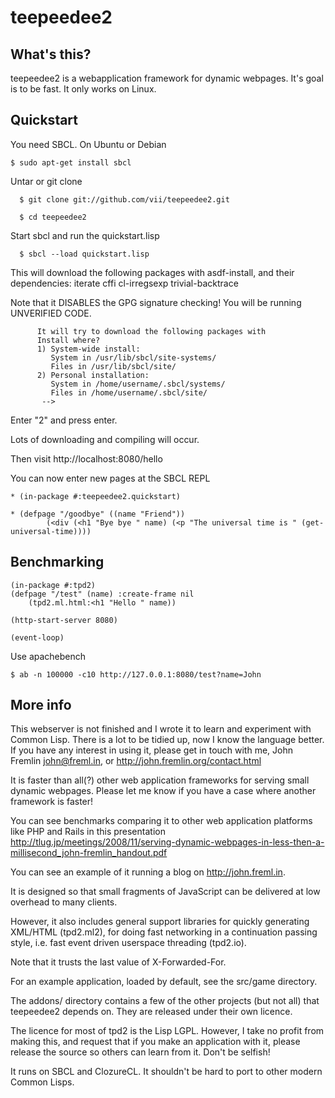 teepeedee2 
================================

What's this?
--------

teepeedee2 is a webapplication framework for dynamic webpages. It's
goal is to be fast. It only works on Linux.

Quickstart
--------

You need SBCL. On Ubuntu or Debian

    $ sudo apt-get install sbcl

Untar or git clone

      $ git clone git://github.com/vii/teepeedee2.git

      $ cd teepeedee2

Start sbcl and run the quickstart.lisp
      
      $ sbcl --load quickstart.lisp

This will download the following packages with asdf-install, and their
dependencies: iterate cffi cl-irregsexp trivial-backtrace

Note that it DISABLES the GPG signature checking! You will be running
UNVERIFIED CODE.

	      It will try to download the following packages with 
	      Install where?
	      1) System-wide install: 
	         System in /usr/lib/sbcl/site-systems/
	         Files in /usr/lib/sbcl/site/ 
	      2) Personal installation: 
	         System in /home/username/.sbcl/systems/
	         Files in /home/username/.sbcl/site/ 
	       --> 

Enter "2" and press enter.

Lots of downloading and compiling will occur.

Then visit http://localhost:8080/hello

You can now enter new pages at the SBCL REPL

    * (in-package #:teepeedee2.quickstart)

    * (defpage "/goodbye" ((name "Friend"))
    		(<div (<h1 "Bye bye " name) (<p "The universal time is " (get-universal-time))))


Benchmarking
--------

	(in-package #:tpd2)
	(defpage "/test" (name) :create-frame nil
	    (tpd2.ml.html:<h1 "Hello " name))

	(http-start-server 8080)

	(event-loop)

Use apachebench

	$ ab -n 100000 -c10 http://127.0.0.1:8080/test?name=John



More info
--------

This webserver is not finished and I wrote it to learn and experiment
with Common Lisp. There is a lot to be tidied up, now I know the
language better. If you have any interest in using it, please get in
touch with me, John Fremlin <john@freml.in>, or
http://john.fremlin.org/contact.html

It is faster than all(?) other web application frameworks for serving
small dynamic webpages. Please let me know if you have a case where
another framework is faster!

You can see benchmarks comparing it to other web application platforms
like PHP and Rails in this presentation
http://tlug.jp/meetings/2008/11/serving-dynamic-webpages-in-less-then-a-millisecond_john-fremlin_handout.pdf

You can see an example of it running a blog on http://john.freml.in.

It is designed so that small fragments of JavaScript can be delivered
at low overhead to many clients.

However, it also includes general support libraries for quickly
generating XML/HTML (tpd2.ml2), for doing fast networking in a
continuation passing style, i.e. fast event driven userspace
threading (tpd2.io).

Note that it trusts the last value of X-Forwarded-For.

For an example application, loaded by default, see the src/game directory.

The addons/ directory contains a few of the other projects (but not
all) that teepeedee2 depends on. They are released under their own
licence.

The licence for most of tpd2 is the Lisp LGPL. However, I take no profit
from making this, and request that if you make an application with it,
please release the source so others can learn from it. Don't be
selfish!

It runs on SBCL and ClozureCL. It shouldn't be hard to port to other
modern Common Lisps.
